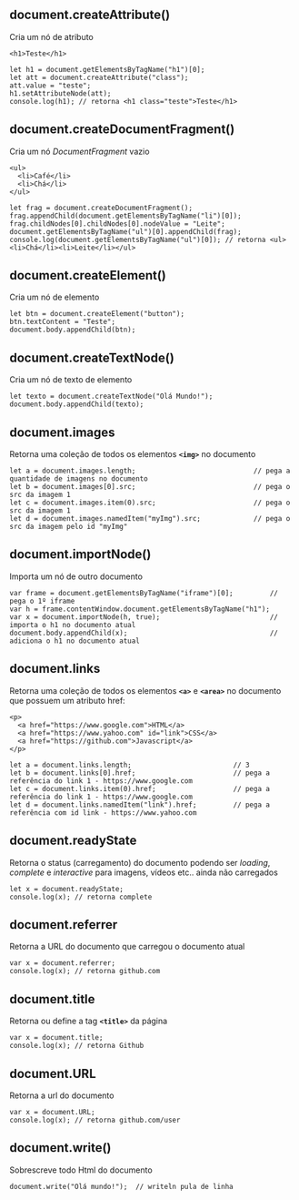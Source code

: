 ## document.createAttribute()
Cria um nó de atributo

    <h1>Teste</h1>

    let h1 = document.getElementsByTagName("h1")[0];
    let att = document.createAttribute("class");
    att.value = "teste";
    h1.setAttributeNode(att);
    console.log(h1); // retorna <h1 class="teste">Teste</h1>
    
## document.createDocumentFragment()
Cria um nó *DocumentFragment* vazio

    <ul>
      <li>Café</li>
      <li>Chá</li>
    </ul>
    
    let frag = document.createDocumentFragment();
    frag.appendChild(document.getElementsByTagName("li")[0]);
    frag.childNodes[0].childNodes[0].nodeValue = "Leite";
    document.getElementsByTagName("ul")[0].appendChild(frag);
    console.log(document.getElementsByTagName("ul")[0]); // retorna <ul><li>Chá</li><li>Leite</li></ul>
    
## document.createElement()
Cria um nó de elemento

    let btn = document.createElement("button");
    btn.textContent = "Teste";
    document.body.appendChild(btn);

## document.createTextNode()
Cria um nó de texto de elemento

    let texto = document.createTextNode("Olá Mundo!");
    document.body.appendChild(texto);

## document.images
Retorna uma coleção de todos os elementos **`<img>`** no documento

    let a = document.images.length;                             // pega a quantidade de imagens no documento
    let b = document.images[0].src;                             // pega o src da imagem 1
    let c = document.images.item(0).src;                        // pega o src da imagem 1
    let d = document.images.namedItem("myImg").src;             // pega o src da imagem pelo id "myImg"

## document.importNode()
Importa um nó de outro documento

    var frame = document.getElementsByTagName("iframe")[0];         // pega o 1º iframe 
    var h = frame.contentWindow.document.getElementsByTagName("h1");
    var x = document.importNode(h, true);                           // importa o h1 no documento atual
    document.body.appendChild(x);                                   // adiciona o h1 no documento atual

## document.links
Retorna uma coleção de todos os elementos **`<a>`** e **`<area>`** no documento que possuem um atributo href:

    <p>
      <a href="https://www.google.com">HTML</a>
      <a href="https://www.yahoo.com" id="link">CSS</a>
      <a href="https://github.com">Javascript</a>
    </p>
    
    let a = document.links.length;                         // 3
    let b = document.links[0].href;                        // pega a referência do link 1 - https://www.google.com
    let c = document.links.item(0).href;                   // pega a referência do link 1 - https://www.google.com
    let d = document.links.namedItem("link").href;         // pega a referência com id link - https://www.yahoo.com

## document.readyState
Retorna o status (carregamento) do documento podendo ser *loading*, *complete* e *interactive* para imagens, vídeos etc.. ainda não carregados

    let x = document.readyState; 
    console.log(x); // retorna complete

## document.referrer
Retorna a URL do documento que carregou o documento atual

    var x = document.referrer;
    console.log(x); // retorna github.com

## document.title
Retorna ou define a tag **`<title>`** da página
    
    var x = document.title;
    console.log(x); // retorna Github
    
## document.URL
Retorna a url do documento

    var x = document.URL;
    console.log(x); // retorna github.com/user
    
## document.write()
Sobrescreve todo Html do documento
  
    document.write("Olá mundo!");  // writeln pula de linha 
